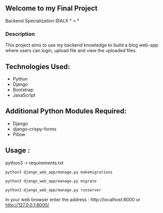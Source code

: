 ## Welcome to my Final Project
Backend Specialization @ALX ° > °

### Description
This project aims to use my backend knowledge to build a blog web-app where users can login, upload file and view the uploaded files.
    
<h2>Technologies Used:</h2>
<ul>
    <li>Python</li>
    <li>Django</li>
    <li>Bootstrap</li>
    <li>JavaScript</li>
</ul>
    
<h2>Additional Python Modules Required:</h2>
<ul>
    <li>Django</li>
    <li>django-crispy-forms</li>
    <li>Pillow</li>
</ul>

<h2>Usage :</h2>
    python3 -r requirements.txt

    python3 django_web_app/manage.py makemigrations

    python3 django_web_app/manage.py migrate

    python3 django_web_app/manage.py runserver
    
   In your web browser enter the address : http://localhost:8000 or http://127.0.0.1:8000/

